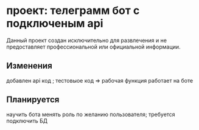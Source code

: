 #  проект: телеграмм бот с подключеным api

Данный проект создан исключительно для развлечения и не предоставляет профессиональной или официальной информации.

## Изменения

добавлен api код ;
тестовыое код => рабочая функция работает на боте

## Планируется
научить бота менять роль по желанию пользователя;
требуется подключить БД
